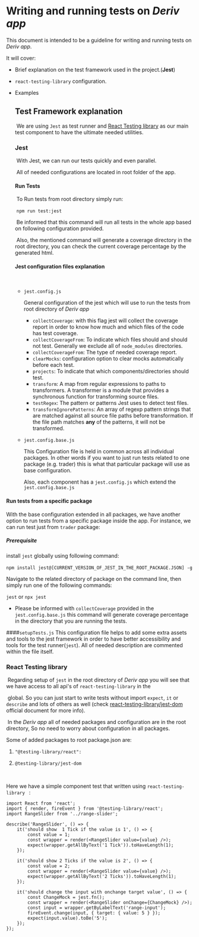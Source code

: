 # Writing and running tests on _Deriv app_

This document is intended to be a guideline for writing and running tests on _Deriv app_.

It will cover:

-   Brief explanation on the test framework used in the project.(**Jest**)

-   `react-testing-library` configuration.

-   Examples

    ## Test Framework explanation

    ​ We are using `Jest` as test runner and [React Testing library](https://testing-library.com/docs/react-testing-library/intro/) as our main test component to have the ultimate needed utilities.

    ### Jest

    ​ With Jest, we can run our tests quickly and even parallel.

    ​ All of needed configurations are located in root folder of the app.

    #### Run Tests

    ​ To Run tests from root directory simply run:

    ​ `npm run test:jest`

    ​ Be informed that this command will run all tests in the whole app based on following configuration provided.

    ​ Also, the mentioned command will generate a coverage directory in the root directory, you can check the current coverage percentage by the generated html.

    #### Jest configuration files explanation

    ​

    -   `jest.config.js`

        General configuration of the jest which will use to run the tests from root directory of _Deriv app_

        -   `collectCoverage`: with this flag jest will collect the coverage report in order to know how much and which files of the code has test coverage.
        -   `collectCoverageFrom`: To indicate which files should and should not test. Generally we exclude all of `node_modules` directories.
        -   `collectCoverageFrom`: The type of needed coverage report.
        -   `clearMocks`: configuration option to clear mocks automatically before each test.
        -   `projects`: To indicate that which components/directories should test.
        -   `transform`: A map from regular expressions to paths to transformers. A transformer is a module that provides a synchronous function for transforming source files.
        -   `testRegex`: The pattern or patterns Jest uses to detect test files.
        -   `transformIgnorePatterns`: An array of regexp pattern strings that are matched against all source file paths before transformation. If the file path matches **any** of the patterns, it will not be transformed.

    -   `jest.config.base.js`

        This Configuration file is held in common across all individual packages. In other words if you want to just run tests related to one package (e.g. trader) this is what that particular package will use as base configuration.

        Also, each component has a `jest.config.js` which extend the `jest.config.base.js`

#### Run tests from a specific package

With the base configuration extended in all packages, we have another option to run tests from a specific package inside the app. For instance, we can run test just from `trader` package:

##### Prerequisite

​install `jest` globally using following command:

​`npm install jest@[CURRENT_VERSION_OF_JEST_IN_THE_ROOT_PACKAGE.JSON] -g`

Navigate to the related directory of package on the command line, then simply run one of the following commands:

`jest` or `npx jest`

-   Please be informed with `collectCoverage` provided in the `jest.config.base.js` this command will generate coverage percentage in the directory that you are running the tests.

####`setupTests.js`
This configuration file helps to add some extra assets and tools to the jest framework in order to have better accessibility and tools for the test runner(`jest`).
All of needed description are commented within the file itself.

### React Testing library

​ Regarding setup of `jest` in the root directory of _Deriv app_ you will see that we have access to all api's of `react-testing-library` in the

​ global. So you can just start to write tests without import `expect`, `it` or `describe` and lots of others as well (check [react-testing-library/jest-dom](https://www.npmjs.com/package/@testing-library/jest-dom) official document for more info).

​ In the _Deriv app_ all of needed packages and configuration are in the root directory, So no need to worry about configuration in all packages.

Some of added packages to root package.json are:

1. ```
   "@testing-library/react":
   ```

2. ```
   @testing-library/jest-dom
   ```

​

Here we have a simple component test that written using `react-testing-library ` :

```
import React from 'react';
import { render, fireEvent } from '@testing-library/react';
import RangeSlider from '../range-slider';

describe('RangeSlider', () => {
    it('should show  1 Tick if the value is 1', () => {
        const value = 1;
        const wrapper = render(<RangeSlider value={value} />);
        expect(wrapper.getAllByText('1 Tick')).toHaveLength(1);
    });

    it('should show 2 Ticks if the value is 2', () => {
        const value = 2;
        const wrapper = render(<RangeSlider value={value} />);
        expect(wrapper.getAllByText('2 Ticks')).toHaveLength(1);
    });

    it('should change the input with onchange target value', () => {
        const ChangeMock = jest.fn();
        const wrapper = render(<RangeSlider onChange={ChangeMock} />);
        const input = wrapper.getByLabelText('range-input');
        fireEvent.change(input, { target: { value: 5 } });
        expect(input.value).toBe('5');
    });
});
```
